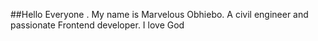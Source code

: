 ##Hello Everyone . My name is Marvelous Obhiebo. A civil engineer and passionate Frontend developer. I love God 
